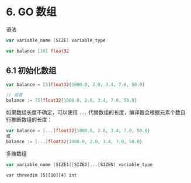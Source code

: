 # 6. GO 数组

语法

```go
var variable_name [SIZE] variable_type
```

```go
var balance [10] float32
```


## 6.1 初始化数组

```go
var balance = [5]float32{1000.0, 2.0, 3.4, 7.0, 50.0}

// 或者
balance := [5]float32{1000.0, 2.0, 3.4, 7.0, 50.0}
```

如果数组长度不确定，可以使用 `...` 代替数组的长度，编译器会根据元素个数自行推断数组的长度：
```go
var balance = [...]float32{1000.0, 2.0, 3.4, 7.0, 50.0}
或
balance := [...]float32{1000.0, 2.0, 3.4, 7.0, 50.0}
```

多维数组
```go
var variable_name [SIZE1][SIZE2]...[SIZEN] variable_type
```

```
var threedim [5][10][4] int
```